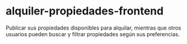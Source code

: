 # alquiler-propiedades-frontend
Publicar sus propiedades disponibles para alquilar, mientras que otros usuarios pueden buscar y filtrar propiedades según sus preferencias.
